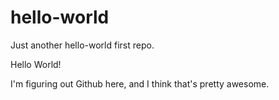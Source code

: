 # hello-world
Just another hello-world first repo.

Hello World!

I'm figuring out Github here, and I think that's pretty awesome.
